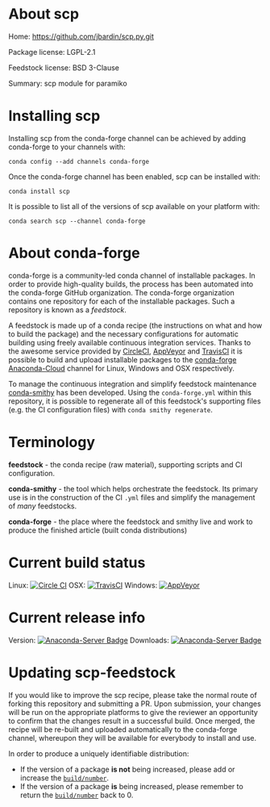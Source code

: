 About scp
=========

Home: https://github.com/jbardin/scp.py.git

Package license: LGPL-2.1

Feedstock license: BSD 3-Clause

Summary: scp module for paramiko



Installing scp
==============

Installing scp from the conda-forge channel can be achieved by adding conda-forge to your channels with:

```
conda config --add channels conda-forge
```

Once the conda-forge channel has been enabled, scp can be installed with:

```
conda install scp
```

It is possible to list all of the versions of scp available on your platform with:

```
conda search scp --channel conda-forge
```


About conda-forge
=================

conda-forge is a community-led conda channel of installable packages.
In order to provide high-quality builds, the process has been automated into the
conda-forge GitHub organization. The conda-forge organization contains one repository 
for each of the installable packages. Such a repository is known as a *feedstock*.

A feedstock is made up of a conda recipe (the instructions on what and how to build
the package) and the necessary configurations for automatic building using freely
available continuous integration services. Thanks to the awesome service provided by
[CircleCI](https://circleci.com/), [AppVeyor](http://www.appveyor.com/)
and [TravisCI](https://travis-ci.org/) it is possible to build and upload installable
packages to the [conda-forge](https://anaconda.org/conda-forge)
[Anaconda-Cloud](http://docs.anaconda.org/) channel for Linux, Windows and OSX respectively.

To manage the continuous integration and simplify feedstock maintenance
[conda-smithy](http://github.com/conda-forge/conda-smithy) has been developed.
Using the ``conda-forge.yml`` within this repository, it is possible to regenerate all of
this feedstock's supporting files (e.g. the CI configuration files) with ``conda smithy regenerate``.


Terminology
===========

**feedstock** - the conda recipe (raw material), supporting scripts and CI configuration.

**conda-smithy** - the tool which helps orchestrate the feedstock.
                   Its primary use is in the construction of the CI ``.yml`` files
                   and simplify the management of *many* feedstocks.

**conda-forge** - the place where the feedstock and smithy live and work to
                  produce the finished article (built conda distributions)

Current build status
====================

Linux: [![Circle CI](https://circleci.com/gh/conda-forge/scp-feedstock.svg?style=svg)](https://circleci.com/gh/conda-forge/scp-feedstock)
OSX: [![TravisCI](https://travis-ci.org/conda-forge/scp-feedstock.svg?branch=master)](https://travis-ci.org/conda-forge/scp-feedstock) 
Windows: [![AppVeyor](https://ci.appveyor.com/api/projects/status/github/conda-forge/scp-feedstock?svg=True)](https://ci.appveyor.com/project/conda-forge/scp-feedstock/branch/master)

Current release info
====================
Version: [![Anaconda-Server Badge](https://anaconda.org/conda-forge/scp/badges/version.svg)](https://anaconda.org/conda-forge/scp)
Downloads: [![Anaconda-Server Badge](https://anaconda.org/conda-forge/scp/badges/downloads.svg)](https://anaconda.org/conda-forge/scp)


Updating scp-feedstock
======================

If you would like to improve the scp recipe, please take the normal
route of forking this repository and submitting a PR. Upon submission, your changes will
be run on the appropriate platforms to give the reviewer an opportunity to confirm that the
changes result in a successful build. Once merged, the recipe will be re-built and uploaded
automatically to the conda-forge channel, whereupon they will be available for everybody to
install and use.

In order to produce a uniquely identifiable distribution:
 * If the version of a package **is not** being increased, please add or increase
   the [``build/number``](http://conda.pydata.org/docs/building/meta-yaml.html#build-number-and-string). 
 * If the version of a package **is** being increased, please remember to return
   the [``build/number``](http://conda.pydata.org/docs/building/meta-yaml.html#build-number-and-string)
   back to 0.
